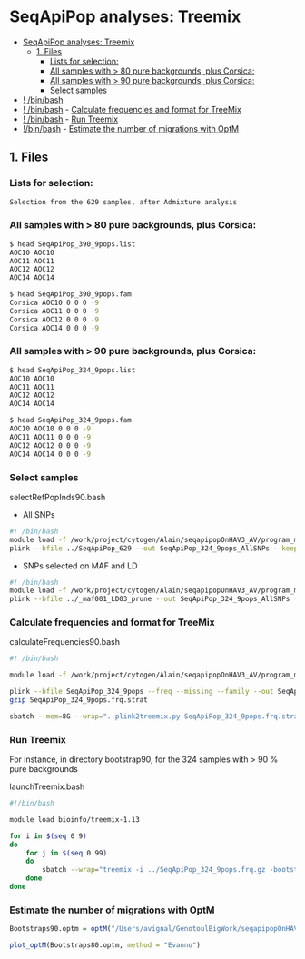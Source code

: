 # SeqApiPop analyses: Treemix

<!-- TOC depthFrom:1 depthTo:6 withLinks:1 updateOnSave:1 orderedList:0 -->

- [SeqApiPop analyses: Treemix](#seqapipop-analyses-treemix)
	- [1. Files](#1-files)
		- [Lists for selection:](#lists-for-selection)
		- [All samples with > 80 pure backgrounds, plus Corsica:](#all-samples-with-80-pure-backgrounds-plus-corsica)
		- [All samples with > 90 pure backgrounds, plus Corsica:](#all-samples-with-90-pure-backgrounds-plus-corsica)
		- [Select samples](#select-samples)
- [! /bin/bash](#-binbash)
- [! /bin/bash](#-binbash)
		- [Calculate frequencies and format for TreeMix](#calculate-frequencies-and-format-for-treemix)
- [! /bin/bash](#-binbash)
		- [Run Treemix](#run-treemix)
- [!/bin/bash](#binbash)
		- [Estimate the number of migrations with OptM](#estimate-the-number-of-migrations-with-optm)

<!-- /TOC -->

## 1. Files

### Lists for selection:
```bash
Selection from the 629 samples, after Admixture analysis
```

### All samples with > 80 pure backgrounds, plus Corsica:

```bash
$ head SeqApiPop_390_9pops.list
AOC10 AOC10
AOC11 AOC11
AOC12 AOC12
AOC14 AOC14

$ head SeqApiPop_390_9pops.fam
Corsica AOC10 0 0 0 -9
Corsica AOC11 0 0 0 -9
Corsica AOC12 0 0 0 -9
Corsica AOC14 0 0 0 -9
```

### All samples with > 90 pure backgrounds, plus Corsica:

```bash
$ head SeqApiPop_324_9pops.list
AOC10 AOC10
AOC11 AOC11
AOC12 AOC12
AOC14 AOC14

$ head SeqApiPop_324_9pops.fam
AOC10 AOC10 0 0 0 -9
AOC11 AOC11 0 0 0 -9
AOC12 AOC12 0 0 0 -9
AOC14 AOC14 0 0 0 -9

```

### Select samples

selectRefPopInds90.bash

* All SNPs
```bash
#! /bin/bash
module load -f /work/project/cytogen/Alain/seqapipopOnHAV3_AV/program_module
plink --bfile ../SeqApiPop_629 --out SeqApiPop_324_9pops_AllSNPs --keep SeqApiPop_324_9pops.list --make-bed
```

* SNPs selected on MAF and LD
```bash
#! /bin/bash
module load -f /work/project/cytogen/Alain/seqapipopOnHAV3_AV/program_module
plink --bfile ../_maf001_LD03_prune --out SeqApiPop_324_9pops_AllSNPs --keep SeqApiPop_324_9pops.list --make-bed
```

### Calculate frequencies and format for TreeMix

calculateFrequencies90.bash

```bash
#! /bin/bash

module load -f /work/project/cytogen/Alain/seqapipopOnHAV3_AV/program_module

plink --bfile SeqApiPop_324_9pops --freq --missing --family --out SeqApiPop_324_9pops
gzip SeqApiPop_324_9pops.frq.strat
```

```bash
sbatch --mem=8G --wrap="..plink2treemix.py SeqApiPop_324_9pops.frq.strat.gz SeqApiPop_324_9pops.frq.gz"
```

### Run Treemix

For instance, in directory bootstrap90, for the 324 samples with > 90 % pure backgrounds

launchTreemix.bash

```bash
#!/bin/bash

module load bioinfo/treemix-1.13

for i in $(seq 0 9)
do
    for j in $(seq 0 99)
    do
        sbatch --wrap="treemix -i ../SeqApiPop_324_9pops.frq.gz -bootstrap -seed ${RANDOM} -k 500 -m ${i} -o outstemM${i}_rep${j}"
    done
done
```

### Estimate the number of migrations with OptM

```R
Bootstraps90.optm = optM("/Users/avignal/GenotoulBigWork/seqapipopOnHAV3_1/seqApiPopVcfFilteredSonia/plinkAnalyses/WindowSNPs/TreeMix/bootstraps90")

plot_optM(Bootstraps80.optm, method = "Evanno")
```
